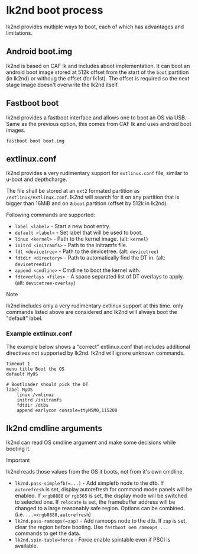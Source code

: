 # lk2nd boot process

lk2nd provides mutliple ways to boot, each of which has advantages and limitations.

## Android boot.img

lk2nd is based on CAF lk and includes aboot implementation. It can boot an android
boot image stored at 512k offset from the start of the `boot` partition (in lk2nd)
or withoug the offset (for lk1st). The offset is required so the next stage image
doesn't overwrite the lk2nd itself.

## Fastboot boot

lk2nd provides a fastboot interface and allows one to boot an OS via USB. Same as
the previous option, this comes from CAF lk and uses android boot images.

```
fastboot boot boot.img
```

## extlinux.conf

lk2nd provides a very rudimentary support for `extlinux.conf` file, similar to
u-boot and depthcharge.

The file shall be stored at an `ext2` formated partition as `/extlinux/extlinux.conf`.
lk2nd will search for it on any partition that is bigger than 16MiB and on a `boot`
partition (offset by 512k in lk2nd).

Following commands are supported:

- `label <label>`       - Start a new boot entry.
- `default <label>`     - Set label that will be used to boot.
- `linux <kernel>`      - Path to the kernel image. (alt: `kernel`)
- `initrd <initramfs>`  - Path to the initramfs file.
- `fdt <devicetree>`    - Path to the devicetree. (alt: `devicetree`)
- `fdtdir <directory>`  - Path to automatically find the DT in. (alt: `devicetreedir`)
- `append <cmdline>`    - Cmdline to boot the kernel with.
- `fdtoverlays <files>` - A space separated list of DT overlays to apply. (alt: `devicetree-overlay`)

> [!NOTE]
> lk2nd includes only a very rudimentary extlinux support at this time.
> only commands listed above are considered and lk2nd will always boot the
> "default" label.

### Example extlinux.conf

The example below shows a "correct" extlinux.conf that includes additional
directives not supported by lk2nd. lk2nd will ignore unknown commands.

```
timeout 1
menu title Boot the OS
default MyOS

# Bootloader should pick the DT
label MyOS
    linux /vmlinuz
    initrd /initramfs
    fdtdir /dtbs
    append earlycon console=ttyMSM0,115200
```

## lk2nd cmdline arguments

lk2nd can read OS cmdline argument and make some decisions while booting it.

> [!IMPORTANT]  
> lk2nd reads those values from the OS it boots, not from it's own cmdline.

- `lk2nd.pass-simplefb(=...)` - Add simplefb node to the dtb.
  If `autorefresh` is set, display autorefresh for command mode panels will be enabled.
  If `xrgb8888` or `rgb565` is set, the display mode will be switched to selected one.
  If `relocate` is set, the framebuffer address will be changed to a large reasonably
  safe region. Options can be combined. (i.e. `...=xrgb8888,autorefresh`)
- `lk2nd.pass-ramoops(=zap)` - Add ramoops node to the dtb. If `zap` is set, clear
  the region before booting. Use `fastboot oem ramoops ...` commands to get the data.
- `lk2nd.spin-table=force` - Force enable spintable even if PSCI is available.
